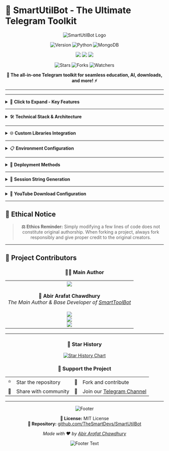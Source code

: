 # 🚀 SmartUtilBot - The Ultimate Telegram Toolkit

<div align="center">

![SmartUtilBot Logo](https://readme-typing-svg.herokuapp.com?font=Orbitron&size=40&color=%2379C83D&center=true&vCenter=true&width=600&lines=SmartUtilBot;The+Ultimate+Telegram+Toolkit;Version+v32.0+(Beta))

<p align="center">
  <img src="https://img.shields.io/badge/Smart%20Util-v60.0%20(Beta)-brightgreen?style=for-the-badge&logo=telegram&logoColor=white" alt="Version">
  <img src="https://img.shields.io/badge/Python-3.8+-3776ab?style=for-the-badge&logo=python&logoColor=white" alt="Python">
  <img src="https://img.shields.io/badge/MongoDB-Database-47A248?style=for-the-badge&logo=mongodb&logoColor=white" alt="MongoDB">
</p>

<p align="center">
  <a href="https://t.me/ISmartToolBot"><img src="https://img.shields.io/badge/Bot-@ISmartToolBot-2CA5E0?style=for-the-badge&logo=telegram&logoColor=white"></a>
  <a href="https://t.me/TheSmartDev"><img src="https://img.shields.io/badge/Channel-@TheSmartDev-FF6B6B?style=for-the-badge&logo=telegram&logoColor=white"></a>
  <a href="https://t.me/ISmartCoder"><img src="https://img.shields.io/badge/Contact-@ISmartCoder-4ECDC4?style=for-the-badge&logo=telegram&logoColor=white"></a>
</p>

<p align="center">
  <img src="https://img.shields.io/github/stars/TheSmartDevs/SmartUtilBot?style=social" alt="Stars">
  <img src="https://img.shields.io/github/forks/TheSmartDevs/SmartUtilBot?style=social" alt="Forks">
  <img src="https://img.shields.io/github/watchers/TheSmartDevs/SmartUtilBot?style=social" alt="Watchers">
</p>

**🔧 The all-in-one Telegram toolkit for seamless education, AI, downloads, and more! ⚡**

</div>

---


---

<details>
<summary>🌟 <b>Click to Expand - Key Features</b></summary>
<br>

### ✨ **Premium Features Overview:**

<table>
<tr>
<td>🎯</td>
<td><b>All In One Telegram Bot With 3 Mixed Libraries</b><br>Complete toolkit built with Aiogram, Pyrofork & Telethon</td>
</tr>
<tr>
<td>🔥</td>
<td><b>Built With Best & Custom Apis & Functions</b><br>Powered by A360API and custom-built functions</td>
</tr>
<tr>
<td>🔌</td>
<td><b>Best Easy Plug And Play</b><br>Minimal configuration, maximum functionality</td>
</tr>
<tr>
<td>⚡</td>
<td><b>High Performance And Best Optimized</b><br>Built for speed and efficiency</td>
</tr>
<tr>
<td>🚀</td>
<td><b>Fully Asyncio & Nonblock I/O Operation Handle</b><br>Advanced asynchronous operations</td>
</tr>
<tr>
<td>⚡</td>
<td><b>Works Blazy Fast Like Thunder Rest Depends On Host</b><br>Lightning-fast performance</td>
</tr>
<tr>
<td>🎨</td>
<td><b>Best Ui Ux Themed</b><br>Beautiful and intuitive interface</td>
</tr>
<tr>
<td>👑</td>
<td><b>Best Admin Utilities</b><br>Comprehensive administrative tools</td>
</tr>
<tr>
<td>🛠️</td>
<td><b>Superb Customizeable</b><br>Highly configurable to your needs</td>
</tr>
<tr>
<td>📦</td>
<td><b>Built With Custom Python Libraries</b><br>SmartFaker and SmartBinDb integration</td>
</tr>
</table>

</details>

---

<details>
<summary>🛠️ <b>Technical Stack & Architecture</b></summary>
<br>

<div align="center">

### **Core Technologies**

<table>
<thead>
<tr>
<th>Component</th>
<th>Technology</th>
<th>Badge</th>
<th>Purpose</th>
</tr>
</thead>
<tbody>
<tr>
<td><b>Language</b></td>
<td>Python 🐍</td>
<td><img src="https://img.shields.io/badge/Python-FFD43B?style=flat-square&logo=python&logoColor=blue" alt="Python"></td>
<td>Core Development</td>
</tr>
<tr>
<td><b>Bot Libraries</b></td>
<td>Aiogram</td>
<td><img src="https://img.shields.io/badge/Aiogram-2CA5E0?style=flat-square&logo=telegram&logoColor=white" alt="Aiogram"></td>
<td>Modern Bot Framework</td>
</tr>
<tr>
<td></td>
<td>Pyrofork</td>
<td><img src="https://img.shields.io/badge/Pyrofork-FF6B6B?style=flat-square&logo=python&logoColor=white" alt="Pyrofork"></td>
<td>Telegram MTProto API</td>
</tr>
<tr>
<td></td>
<td>Telethon</td>
<td><img src="https://img.shields.io/badge/Telethon-4ECDC4?style=flat-square&logo=python&logoColor=white" alt="Telethon"></td>
<td>Telegram Client Library</td>
</tr>
<tr>
<td><b>Database</b></td>
<td>MongoDB 🗄️</td>
<td><img src="https://img.shields.io/badge/MongoDB-4EA94B?style=flat-square&logo=mongodb&logoColor=white" alt="MongoDB"></td>
<td>NoSQL Database</td>
</tr>
<tr>
<td><b>API Engine</b></td>
<td>A360API</td>
<td><img src="https://img.shields.io/badge/A360API-Custom-9B59B6?style=flat-square&logo=api&logoColor=white" alt="A360API"></td>
<td>Custom API Backend</td>
</tr>
</tbody>
</table>

</div>

### **Custom Architecture Components**

#### 🎯 **Core Custom Features**
```python
📋 SmartButtons      # Custom button builder with dataclass
🛡️ SmartSecurity     # Advanced security layer  
🔰 SmartDefender     # Comprehensive defense system
🛡️ SmartShield       # 3 decorator wrapper protection
👥 SmartUsers        # User database handler
```

#### 📦 **Custom Modules & Wrappers**
```python
🗑️ Custom Message Deletion Wrapper    # Efficient message management
⚡ New Task Decorator                 # Asynchronous task handling  
📝 Custom Logger Module               # Comprehensive logging
📊 Custom Progress Bar Module         # Real-time progress tracking
⚠️ Custom Admin Error Notify          # Instant error reporting
```

</details>

---

<details>
<summary>🌐 <b>Custom Libraries Integration</b></summary>
<br>

### **📦 PyPI Published Libraries**

<div align="center">

<table>
<tr>
<td align="center" width="50%">
<img src="https://img.shields.io/pypi/v/smartfaker?style=for-the-badge&logo=pypi&logoColor=white&color=success" alt="SmartFaker Version">
<br><b>SmartFaker</b><br>
<a href="https://pypi.org/project/smartfaker">pypi.org/project/smartfaker</a><br>
Advanced fake data generation library
</td>
<td align="center" width="50%">
<img src="https://img.shields.io/pypi/v/smartbindb?style=for-the-badge&logo=pypi&logoColor=white&color=success" alt="SmartBinDb Version">
<br><b>SmartBinDb</b><br>
<a href="https://pypi.org/project/smartbindb">pypi.org/project/smartbindb</a><br>
Intelligent binary database handling
</td>
</tr>
</table>

</div>

### **🔗 Related Project - A360API**
**Repository:** [github.com/abirxdhack/A360API](https://github.com/abirxdhack/A360API)
- 🛠️ Built with **Python FastAPI**
- ⚡ **Pyrofork** integration  
- 📡 **Telethon** support
- 🚀 High-performance API backend for SmartUtilBot

</details>

---

<details>
<summary>📋 <b>Environment Configuration</b></summary>
<br>

### 🔑 **Mandatory Variables**

<table>
<thead>
<tr>
<th>Variable</th>
<th>Description</th>
<th>Required</th>
</tr>
</thead>
<tbody>
<tr>
<td><code>API_ID</code></td>
<td>Telegram API ID from <a href="https://my.telegram.org">my.telegram.org</a></td>
<td>✅ Yes</td>
</tr>
<tr>
<td><code>API_HASH</code></td>
<td>Telegram API Hash from <a href="https://my.telegram.org">my.telegram.org</a></td>
<td>✅ Yes</td>
</tr>
<tr>
<td><code>BOT_TOKEN</code></td>
<td>Bot Token from @BotFather</td>
<td>✅ Yes</td>
</tr>
<tr>
<td><code>DEVELOPER_USER_ID</code></td>
<td>Your Telegram User ID</td>
<td>✅ Yes</td>
</tr>
<tr>
<td><code>MONGO_URL</code></td>
<td>MongoDB Connection URL</td>
<td>✅ Yes</td>
</tr>
<tr>
<td><code>DATABASE_URL</code></td>
<td>Database URL</td>
<td>✅ Yes</td>
</tr>
<tr>
<td><code>A360APIBASEURL</code></td>
<td>A360 API Base URL</td>
<td>✅ Yes</td>
</tr>
</tbody>
</table>

### ⚙️ **Optional Variables**

<details>
<summary><b>🤖 AI & Machine Learning APIs</b></summary>

```env
OPENAI_API_KEY=YOUR_OPENAI_API_KEY
REPLICATE_API_TOKEN=YOUR_REPLICATE_API_TOKEN  
GOOGLE_API_KEY=YOUR_GOOGLE_API_KEY
GROQ_API_KEY=YOUR_GROQ_API_KEY
GROQ_API_URL=https://api.groq.com/openai/v1/chat/completions
MODEL_NAME=gemini-2.0-flash
TEXT_MODEL=deepseek-r1-distill-llama-70b
```

</details>

<details>
<summary><b>🔐 Session & Security</b></summary>

```env
SESSION_STRING=YOUR_SESSION_STRING
```

</details>

<details>
<summary><b>🛠️ Utility APIs</b></summary>

```env
TRANS_API_KEY=YOUR_TRANS_API_KEY
OCR_API_KEY=YOUR_OCR_API_KEY  
DOMAIN_API_KEY=YOUR_DOMAIN_API_KEY
DOMAIN_API_URL=https://www.whoisxmlapi.com/whoisserver/WhoisService
IPINFO_API_TOKEN=YOUR_IPINFO_API_TOKEN
WEB_SS_KEY=YOUR_WEB_SS_KEY
IMAGE_UPLOAD_KEY=YOUR_IMAGE_UPLOAD_KEY
```

</details>

<details>
<summary><b>⚡ Rate Limits & Performance</b></summary>

```env
CC_SCRAPPER_LIMIT=5000
SUDO_CCSCR_LIMIT=10000
MULTI_CCSCR_LIMIT=2000
MAIL_SCR_LIMIT=10000
SUDO_MAILSCR_LIMIT=15000
CC_GEN_LIMIT=2000
MULTI_CCGEN_LIMIT=5000
DOMAIN_CHK_LIMIT=20
PROXY_CHECK_LIMIT=20
```

</details>

<details>
<summary><b>📱 Media & Content Configuration</b></summary>

```env
MAX_TXT_SIZE=15728640               # 15MB
MAX_VIDEO_SIZE=2147483648           # 2GB
IMGAI_SIZE_LIMIT=5242880           # 5MB
VIDEO_RESOLUTION=1280x720
YT_COOKIES_PATH=bot/SmartCookies/SmartUtilBot.txt
```

</details>

<details>
<summary><b>📢 Channel & System Configuration</b></summary>

```env
UPDATE_CHANNEL_URL=t.me/TheSmartDev
LOG_CHANNEL_ID=-1002735511721
COMMAND_PREFIX=!|.|#|,|/
```

</details>

</details>

---

<details>
<summary>🚀 <b>Deployment Methods</b></summary>
<br>

### 🖥️ **VPS Deployment**

#### **Quick Setup**
```bash
# 📂 Clone Repository
git clone https://github.com/TheSmartDevs/SmartUtilBot
cd SmartUtilBot

# 📦 Install Dependencies  
pip3 install -r requirements.txt

# 🎬 Install FFmpeg (Required for media processing)
sudo apt update
sudo apt install ffmpeg
# ⚠️ Note: FFmpeg cannot be installed via pip

# 🚀 Run the Bot
python3 -m bot
```

#### **Background Deployment with Screen**
```bash
# 📺 Install Screen
apt install screen

# 🖥️ Create Screen Session
screen -S SmartUtilBot

# 🚀 Run in Background
python3 -m bot

# 🔄 Detach: Ctrl+A then D
# 🔌 Reattach: screen -r SmartUtilBot
```

### 🐳 **Docker Deployment**

```bash
# 🚀 Deploy with Docker Compose
docker compose up --build --remove-orphans

# ⏹️ Stop the Bot
docker compose down
```

### 🌐 **Heroku Deployment**

<div align="center">

[![Deploy to Heroku](https://www.herokucdn.com/deploy/button.svg)](https://heroku.com/deploy)

**Click the deploy button above for one-click Heroku deployment**

</div>

</details>

---

<details>
<summary>🔧 <b>Session String Generation</b></summary>
<br>

## 🌟 **Handling Scrapper Utils Errors with `SESSION_STRING`** 💫

> **⚠️ Important:** Avoid common user client errors by generating a fresh `SESSION_STRING` using [@ISmartToolBot](https://t.me/ISmartToolBot) 🌐

### ✨ **Quick Steps to Generate `SESSION_STRING`**

<table>
<thead>
<tr>
<th>Step</th>
<th>Action</th>
<th>Details</th>
</tr>
</thead>
<tbody>
<tr>
<td>1️⃣</td>
<td>Visit Bot</td>
<td>🚀 Go to <a href="https://t.me/ISmartToolBot">@ISmartToolBot</a></td>
</tr>
<tr>
<td>2️⃣</td>
<td>Start Generation</td>
<td>💬 Send <code>/pyro</code> to start pyrofork session generation</td>
</tr>
<tr>
<td>3️⃣</td>
<td>API ID</td>
<td>🆔 Enter your <b>API ID</b> from <a href="https://my.telegram.org">my.telegram.org</a></td>
</tr>
<tr>
<td>4️⃣</td>
<td>API Hash</td>
<td>🔐 Enter your <b>API HASH</b></td>
</tr>
<tr>
<td>5️⃣</td>
<td>Phone Number</td>
<td>📞 Input your <b>phone number</b> in international format (e.g., +880...) 🇧🇩</td>
</tr>
<tr>
<td>6️⃣</td>
<td>OTP Code</td>
<td>✅ Send the <b>OTP</b> you receive (e.g., <code>AB2 BC4 CD5 EF6 GH6</code>) — the bot auto-extracts it as <code>24566</code></td>
</tr>
<tr>
<td>7️⃣</td>
<td>Get Session</td>
<td>💾 Check <b>Saved Messages</b> for your <code>SESSION_STRING</code></td>
</tr>
<tr>
<td>8️⃣</td>
<td>Configure</td>
<td>🛠️ Add it to your <code>.env</code> or <code>config.py</code></td>
</tr>
</tbody>
</table>

### ❄️ **Important Notice: Avoid Frequent Restarts** ⚠️

> Frequent restarts using user accounts can trigger Telegram's security system 👀

<div align="center">

<table>
<tr>
<td align="center" width="50%">
<h4>💥 You Might Face:</h4>
• 🚫 Forced logout of your account<br>
• ❌ <code>406 AUTH_KEY_DUPLICATED</code> error<br>
• ⚠️ Temporary bans or session invalidation
</td>
<td align="center" width="50%">
<h4>⭐️ To Stay Safe:</h4>
• Minimize restarts<br>
• Always use a fresh session if errors appear<br>
• Prefer bot accounts for heavy tasks
</td>
</tr>
</table>

</div>

### ✅ **Pro Tips**
- 🔄 Fresh sessions fix 90% of scraper issues
- 🔐 Never share your `SESSION_STRING` publicly  
- 📁 Use `.env` for secure config management

</details>

---

<details>
<summary>🍪 <b>YouTube Download Configuration</b></summary>
<br>

## **Handling YouTube Download Errors with Cookies** 🍪

> To avoid errors related to YouTube sign-in requirements or bot protection, using a cookie file is highly recommended.

### **Steps to Export and Use Cookies** 👀

<table>
<thead>
<tr>
<th>Step</th>
<th>Action</th>
<th>Description</th>
</tr>
</thead>
<tbody>
<tr>
<td>1️⃣</td>
<td><b>Create Chrome Profile</b></td>
<td>🖥️ Create a new Chrome profile to manage cookies securely</td>
</tr>
<tr>
<td>2️⃣</td>
<td><b>Install Extension</b></td>
<td>🔧 Use <a href="https://cookie-editor.com">Cookie Editor</a> extension</td>
</tr>
<tr>
<td>3️⃣</td>
<td><b>Export from YouTube</b></td>
<td>📺 Login to YouTube → Export cookies in <b>Netscape format</b> 📄</td>
</tr>
<tr>
<td>4️⃣</td>
<td><b>Save Cookie File</b></td>
<td>📂 Save as <code>SmartUtilBot.txt</code> in <code>SmartUtilBot/cookies/SmartUtilBot.txt</code></td>
</tr>
</tbody>
</table>

### **Managing Cookies** 💡

<div align="center">

<table>
<tr>
<td align="center" width="50%">
<h4>🔄 Cookie Expiry</h4>
• YouTube cookies may expire or become invalid<br>
• If download issues occur, export fresh cookies 🔄<br>
• Don't play videos on mobile/PC with cookie account<br>
• Don't sign out from Gmail/browser used for export<br>
• Don't restart bot frequently to prevent <b>COOKIE EXPIRY</b>
</td>
<td align="center" width="50%">
<h4>🛡️ Cookie Depletion</h4>
• Avoid frequent bot restarts ⚠️<br>
• Prevent excessive YouTube requests<br>
• Monitor bot activity 👀<br>
• Keep cookies valid longer
</td>
</tr>
</table>

</div>

**🚀 This setup ensures reliable access to YouTube content without encountering sign-in or bot protection errors.**

</details>

---

## 🔔 **Ethical Notice**

<div align="center">

> **⚖️ Ethics Reminder:** Simply modifying a few lines of code does not constitute original authorship. When forking a project, always fork responsibly and give proper credit to the original creators.

</div>

---

## 👥 **Project Contributors**

<div align="center">

### 🧑‍💻 **Main Author**

<table>
<tr>
<td align="center">
<img src="https://img.shields.io/badge/Author-Abir%20Arafat%20Chawdhury-ff6b6b?style=for-the-badge&logo=github&logoColor=white">
<br><br>
<b>🌟 Abir Arafat Chawdhury</b><br>
<i>The Main Author & Base Developer of <a href="https://t.me/ISmartToolBot">SmartToolBot</a></i>
<br><br>
<a href="https://t.me/ISmartCoder"><img src="https://img.shields.io/badge/Contact-@ISmartCoder-2CA5E0?style=for-the-badge&logo=telegram&logoColor=white"></a>
<br>
<a href="https://t.me/abirxdhackz"><img src="https://img.shields.io/badge/Channel-@TheSmartDev-FF6B6B?style=for-the-badge&logo=telegram&logoColor=white"></a>
<br>
<a href="https://t.me/ISmartToolBot"><img src="https://img.shields.io/badge/Bot-@ISmartToolBot-4ECDC4?style=for-the-badge&logo=telegram&logoColor=white"></a>
</td>
</tr>
</table>

</div>

---

<div align="center">

### 🌟 **Star History**

[![Star History Chart](https://api.star-history.com/svg?repos=TheSmartDevs/SmartUtilBot&type=Date)](https://star-history.com/#TheSmartDevs/SmartUtilBot&Date)

### 💖 **Support the Project**

<table>
<tr>
<td align="center">⭐</td>
<td>Star the repository</td>
<td align="center">🍴</td>
<td>Fork and contribute</td>
</tr>
<tr>
<td align="center">📢</td>
<td>Share with community</td>
<td align="center">💬</td>
<td>Join our <a href="https://t.me/TheSmartDev">Telegram Channel</a></td>
</tr>
</table>

---

![Footer](https://capsule-render.vercel.app/api?type=waving&color=gradient&height=100&section=footer)

**📜 License:** MIT License  
**🔗 Repository:** [github.com/TheSmartDevs/SmartUtilBot](https://github.com/TheSmartDevs/SmartUtilBot)

*Made with ❤️ by [Abir Arafat Chawdhury](https://t.me/ISmartCoder)*

<img src="https://readme-typing-svg.herokuapp.com?font=Orbitron&size=20&color=%2379C83D&center=true&vCenter=true&width=400&lines=Thank+you+for+using+SmartUtilBot!;Happy+Coding!+%F0%9F%9A%80" alt="Footer Text">

</div>
